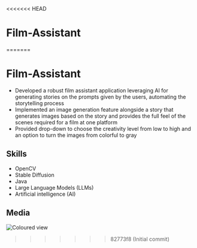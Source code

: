 <<<<<<< HEAD
# Film-Assistant
=======
# Film-Assistant

- Developed a robust film assistant application leveraging AI for generating stories on the prompts given by the users, automating the storytelling process
- Implemented an image generation feature alongside a story that generates images based on the story and provides the full feel of the scenes required for a film at one platform
- Provided drop-down to choose the creativity level from low to high and an option to turn the images from colorful to gray

## Skills
- OpenCV
- Stable Diffusion
- Java
- Large Language Models (LLMs)
- Artificial intelligence (AI)

## Media
![Coloured view]()
>>>>>>> 82773f8 (Initial commit)
